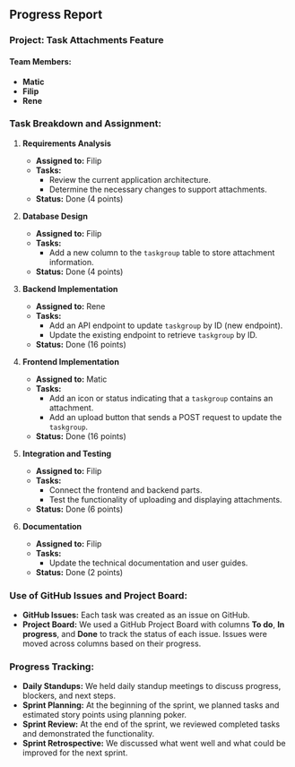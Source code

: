 ## Progress Report

### Project: Task Attachments Feature

#### Team Members:
- **Matic** 
- **Filip** 
- **Rene** 

### Task Breakdown and Assignment:
1. **Requirements Analysis**
   - **Assigned to:** Filip
   - **Tasks:**
     - Review the current application architecture.
     - Determine the necessary changes to support attachments.
   - **Status:** Done (4 points)

2. **Database Design**
   - **Assigned to:** Filip
   - **Tasks:**
     - Add a new column to the `taskgroup` table to store attachment information.
   - **Status:** Done (4 points)

3. **Backend Implementation**
   - **Assigned to:** Rene
   - **Tasks:**
     - Add an API endpoint to update `taskgroup` by ID (new endpoint).
     - Update the existing endpoint to retrieve `taskgroup` by ID.
   - **Status:** Done (16 points)

4. **Frontend Implementation**
   - **Assigned to:** Matic
   - **Tasks:**
     - Add an icon or status indicating that a `taskgroup` contains an attachment.
     - Add an upload button that sends a POST request to update the `taskgroup`.
   - **Status:** Done (16 points)

5. **Integration and Testing**
   - **Assigned to:** Filip
   - **Tasks:**
     - Connect the frontend and backend parts.
     - Test the functionality of uploading and displaying attachments.
   - **Status:** Done (6 points)

6. **Documentation**
   - **Assigned to:** Filip
   - **Tasks:**
     - Update the technical documentation and user guides.
   - **Status:** Done (2 points)

### Use of GitHub Issues and Project Board:
- **GitHub Issues:** Each task was created as an issue on GitHub. 
- **Project Board:** We used a GitHub Project Board with columns **To do**, **In progress**, and **Done** to track the status of each issue. Issues were moved across columns based on their progress.

### Progress Tracking:
- **Daily Standups:** We held daily standup meetings to discuss progress, blockers, and next steps.
- **Sprint Planning:** At the beginning of the sprint, we planned tasks and estimated story points using planning poker.
- **Sprint Review:** At the end of the sprint, we reviewed completed tasks and demonstrated the functionality.
- **Sprint Retrospective:** We discussed what went well and what could be improved for the next sprint.

